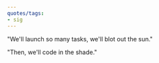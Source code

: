 ```yaml
---
quotes/tags:
- sig
---
```




"We'll launch so many tasks, we'll blot out the sun."

"Then, we'll code in the shade."